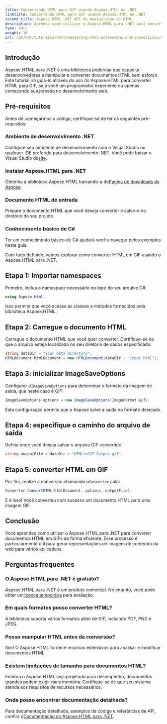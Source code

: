 ```yaml
---
title: Convertendo HTML para GIF usando Aspose.HTML no .NET
linktitle: Convertendo HTML para GIF usando Aspose.HTML no .NET
second_title: Aspose.HTML .NET API de manipulação de HTML
description: Aprenda como utilizar o Aspose.HTML para .NET para converter documentos HTML em imagens GIF sem problemas. Este guia abrangente o orienta passo a passo.
type: docs
weight: 16
url: /pt/net/tutorials/html/mastering-html-extensions-and-conversions/converting-html-to-gif/
---
```

## Introdução

Aspose.HTML para .NET é uma biblioteca poderosa que capacita desenvolvedores a manipular e converter documentos HTML sem esforço. Este tutorial irá guiá-lo através do uso do Aspose.HTML para converter HTML para GIF, seja você um programador experiente ou apenas começando sua jornada no desenvolvimento web.

## Pré-requisitos

Antes de começarmos o código, certifique-se de ter os seguintes pré-requisitos:

### Ambiente de desenvolvimento .NET 

 Configure seu ambiente de desenvolvimento com o Visual Studio ou qualquer IDE preferido para desenvolvimento .NET. Você pode baixar o Visual Studio do[site](https://visualstudio.microsoft.com/downloads/).

### Instalar Aspose.HTML para .NET

 Obtenha a biblioteca Aspose.HTML baixando-a do[Página de downloads do Aspose](https://releases.aspose.com/html/net/).

### Documento HTML de entrada

Prepare o documento HTML que você deseja converter e salve-o no diretório do seu projeto.

### Conhecimento básico de C#

Ter um conhecimento básico de C# ajudará você a navegar pelos exemplos neste guia.

Com tudo definido, vamos explorar como converter HTML em GIF usando o Aspose.HTML para .NET.

## Etapa 1: Importar namespaces

Primeiro, inclua o namespace necessário no topo do seu arquivo C#:

```csharp
using Aspose.Html;
```

Isso permite que você acesse as classes e métodos fornecidos pela biblioteca Aspose.HTML.

## Etapa 2: Carregue o documento HTML

Carregue o documento HTML que você quer converter. Certifique-se de que o arquivo esteja localizado no seu diretório de dados especificado:

```csharp
string dataDir = "Your Data Directory";
HTMLDocument htmlDocument = new HTMLDocument(dataDir + "input.html");
```

## Etapa 3: inicializar ImageSaveOptions

 Configurar o`ImageSaveOptions` para determinar o formato da imagem de saída, que neste caso é GIF:

```csharp
ImageSaveOptions options = new ImageSaveOptions(ImageFormat.Gif);
```

Esta configuração permite que o Aspose salve a saída no formato desejado.

## Etapa 4: especifique o caminho do arquivo de saída

Defina onde você deseja salvar o arquivo GIF convertido:

```csharp
string outputFile = dataDir + "HTMLtoGIF_Output.gif";
```

## Etapa 5: converter HTML em GIF

Por fim, realize a conversão chamando o`Converter` aula:

```csharp
Converter.ConvertHTML(htmlDocument, options, outputFile);
```

E é isso! Você converteu com sucesso um documento HTML para uma imagem GIF.

## Conclusão

Você aprendeu como utilizar o Aspose.HTML para .NET para converter documentos HTML em GIFs de forma eficiente. Esse processo é particularmente útil para gerar representações de imagem de conteúdo da web para vários aplicativos.

## Perguntas frequentes

### O Aspose.HTML para .NET é gratuito?  
 Aspose.HTML para .NET é um produto comercial. No entanto, você pode obter um[licença temporária](https://purchase.conholdate.com/temporary-license/) para avaliação.

### Em quais formatos posso converter HTML?  
A biblioteca suporta vários formatos além de GIF, incluindo PDF, PNG e JPEG.

### Posso manipular HTML antes da conversão?  
Sim! O Aspose.HTML fornece recursos extensivos para analisar e modificar documentos HTML.

### Existem limitações de tamanho para documentos HTML?  
Embora o Aspose.HTML seja projetado para desempenho, documentos grandes podem exigir mais memória. Certifique-se de que seu sistema atenda aos requisitos de recursos necessários.

### Onde posso encontrar documentação detalhada?  
 Para documentação detalhada, exemplos de código e referências de API, confira o[Documentação do Aspose.HTML para .NET](https://reference.aspose.com/html/net/).